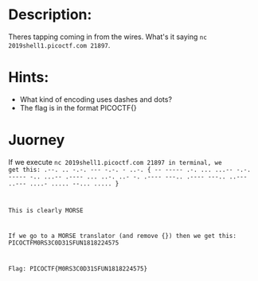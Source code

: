 # Description:
Theres tapping coming in from the wires. What's it saying <code>nc 2019shell1.picoctf.com 21897</code>.

# Hints:
- What kind of encoding uses dashes and dots?
- The flag is in the format PICOCTF{}

# Juorney

If we execute <code>nc 2019shell1.picoctf.com 21897 in terminal, we get this:
.--. .. -.-. --- -.-. - ..-. { -- ----- .-. ... ...-- -.-. ----- -.. ...-- .---- ... ..-. ..- -. .---- ---.. .---- ---.. ..--- ..--- ....- ..... --... ..... }

This is clearly MORSE

If we go to a MORSE translator (and remove {}) then we get this:
PICOCTFM0RS3C0D31SFUN1818224575

Flag: PICOCTF{M0RS3C0D31SFUN1818224575}
